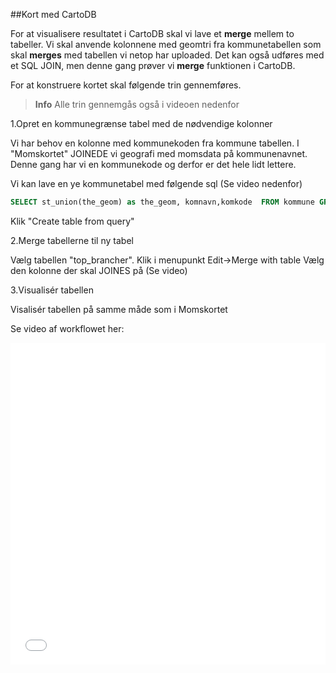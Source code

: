 ##Kort med CartoDB

For at visualisere resultatet i CartoDB skal vi lave et **merge** mellem to tabeller. Vi skal anvende kolonnene med geomtri fra kommunetabellen som skal **merges** med tabellen vi netop har uploaded. Det kan også udføres med et SQL JOIN, men denne gang prøver vi **merge** funktionen i CartoDB.


For at konstruere kortet skal følgende trin gennemføres.


> **Info**
Alle trin gennemgås også i videoen nedenfor


1.Opret en kommunegrænse tabel med de nødvendige kolonner

Vi har behov en kolonne med kommunekoden fra kommune tabellen. I "Momskortet" JOINEDE vi geografi med momsdata på kommunenavnet. Denne gang har vi en kommunekode og derfor er det hele lidt lettere.

Vi kan lave en ye kommunetabel med følgende sql (Se video nedenfor)

```sql
SELECT st_union(the_geom) as the_geom, komnavn,komkode  FROM kommune GROUP by komnavn,komkode
```
Klik "Create table from query"

2.Merge tabellerne til ny tabel

Vælg tabellen "top_brancher". Klik i menupunkt Edit->Merge with table
Vælg den kolonne der skal JOINES på (Se video)


3.Visualisér tabellen

Visalisér tabellen på samme måde som i Momskortet


Se video af workflowet her:

<iframe width="100%" height="515" src="//www.youtube.com/embed/rLywGiUNIkM" frameborder="0" allowfullscreen></iframe>
